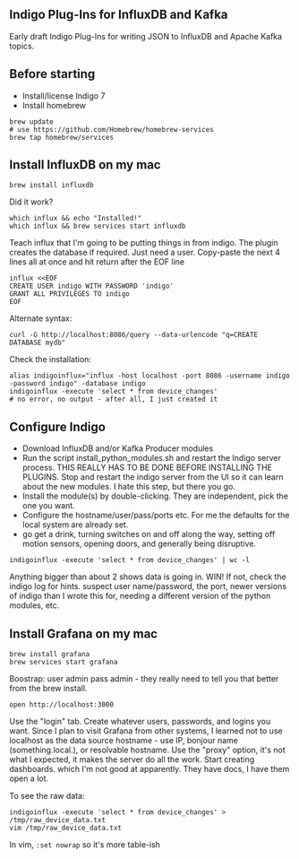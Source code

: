 Indigo Plug-Ins for InfluxDB and Kafka
---

Early draft Indigo Plug-Ins for writing JSON to InfluxDB and Apache Kafka topics. 

Before starting
---

* Install/license Indigo 7
* Install homebrew

```
brew update
# use https://github.com/Homebrew/homebrew-services
brew tap homebrew/services
```

Install InfluxDB on my mac
---

```
brew install influxdb
```

Did it work?

```
which influx && echo "Installed!"
which influx && brew services start influxdb
```

Teach influx that I'm going to be putting things in from indigo. The plugin creates the database if required. Just need a user. Copy-paste the next 4 lines all at once and hit return after the EOF line

```
influx <<EOF
CREATE USER indigo WITH PASSWORD 'indigo'
GRANT ALL PRIVILEGES TO indigo
EOF
```

Alternate syntax: 

```
curl -G http://localhost:8086/query --data-urlencode "q=CREATE DATABASE mydb"
```



Check the installation:

```
alias indigoinflux="influx -host localhost -port 8086 -username indigo -password indigo" -database indigo
indigoinflux -execute 'select * from device_changes'
# no error, no output - after all, I just created it
```

Configure Indigo
---

* Download InfluxDB and/or Kafka Producer modules
* Run the script install_python_modules.sh and restart the Indigo server process.  THIS REALLY HAS TO BE DONE BEFORE INSTALLING THE PLUGINS.  Stop and restart the indigo server from the UI so it can learn about the new modules.  I hate this step, but there you go. 
* Install the module(s) by double-clicking. They are independent, pick the one you want.
* Configure the hostname/user/pass/ports etc. For me the defaults for the local system are already set.
* go get a drink, turning switches on and off along the way, setting off motion sensors, opening doors, and generally being disruptive. 

```
indigoinflux -execute 'select * from device_changes' | wc -l
```

Anything bigger than about 2 shows data is going in. WIN! If not, check the indigo log for hints. suspect user name/password, the port, newer versions of indigo than I wrote this for, needing a different version of the python modules, etc.

Install Grafana on my mac
---

```
brew install grafana
brew services start grafana
```

Boostrap: user admin pass admin - they really need to tell you that better from the brew install.

```
open http://localhost:3000
```

Use the "login" tab.  Create whatever users, passwords, and logins you want. Since I plan to visit Grafana from other systems, I learned not to use localhost as the data source hostname - use IP, bonjour name (something.local.), or resolvable hostname. Use the "proxy" option, it's not what I expected, it makes the server do all the work. Start creating dashboards. which I'm not good at apparently. They have docs, I have them open a lot. 

To see the raw data:

```
indigoinflux -execute 'select * from device_changes' > /tmp/raw_device_data.txt
vim /tmp/raw_device_data.txt
```

In vim, ```:set nowrap``` so it's more table-ish


